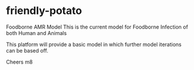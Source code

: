 # friendly-potato
Foodborne AMR Model
This is the current model for Foodborne Infection of both Human and Animals

This platform will provide a basic model in which further model iterations can be based off. 

Cheers m8